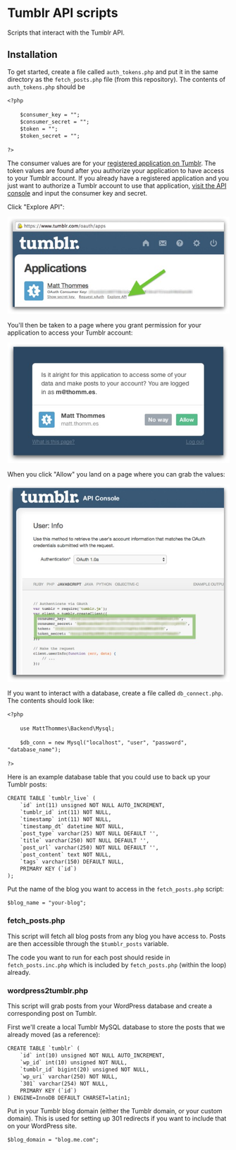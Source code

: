 Tumblr API scripts
==========

Scripts that interact with the Tumblr API.

## Installation

To get started, create a file called `auth_tokens.php` and put it in the same directory as the `fetch_posts.php` file (from this repository). The contents of `auth_tokens.php` should be

	<?php

		$consumer_key = "";
		$consumer_secret = "";
		$token = "";
		$token_secret = "";

	?>

The consumer values are for your [registered application on Tumblr](https://www.tumblr.com/oauth/apps). The token values are found after you authorize your application to have access to your Tumblr account. If you already have a registered application and you just want to authorize a Tumblr account to use that application, [visit the API console](https://api.tumblr.com/console) and input the consumer key and secret.

Click "Explore API":

![Screenshot of Tumblr apps page](1.jpg)

You'll then be taken to a page where you grant permission for your application to access your Tumblr account:

![Screenshot of Tumblr OAuth page](2.jpg)

When you click "Allow" you land on a page where you can grab the values:

![Screenshot of Tumblr access keys](3.jpg)

If you want to interact with a database, create a file called `db_connect.php`. The contents should look like:

	<?php

		use MattThommes\Backend\Mysql;

		$db_conn = new Mysql("localhost", "user", "password", "database_name");

	?>

Here is an example database table that you could use to back up your Tumblr posts:

	CREATE TABLE `tumblr_live` (
		`id` int(11) unsigned NOT NULL AUTO_INCREMENT,
		`tumblr_id` int(11) NOT NULL,
		`timestamp` int(11) NOT NULL,
		`timestamp_dt` datetime NOT NULL,
		`post_type` varchar(25) NOT NULL DEFAULT '',
		`title` varchar(250) NOT NULL DEFAULT '',
		`post_url` varchar(250) NOT NULL DEFAULT '',
		`post_content` text NOT NULL,
		`tags` varchar(150) DEFAULT NULL,
		PRIMARY KEY (`id`)
	);

Put the name of the blog you want to access in the `fetch_posts.php` script:

	$blog_name = "your-blog";

### fetch_posts.php

This script will fetch all blog posts from any blog you have access to. Posts are then accessible through the `$tumblr_posts` variable.

The code you want to run for each post should reside in `fetch_posts.inc.php` which is included by `fetch_posts.php` (within the loop) already.

### wordpress2tumblr.php

This script will grab posts from your WordPress database and create a corresponding post on Tumblr.

First we'll create a local Tumblr MySQL database to store the posts that we already moved (as a reference):

	CREATE TABLE `tumblr` (
		`id` int(10) unsigned NOT NULL AUTO_INCREMENT,
		`wp_id` int(10) unsigned NOT NULL,
		`tumblr_id` bigint(20) unsigned NOT NULL,
		`wp_uri` varchar(250) NOT NULL,
		`301` varchar(254) NOT NULL,
		PRIMARY KEY (`id`)
	) ENGINE=InnoDB DEFAULT CHARSET=latin1;

Put in your Tumblr blog domain (either the Tumblr domain, or your custom domain). This is used for setting up 301 redirects if you want to include that on your WordPress site.

	$blog_domain = "blog.me.com";